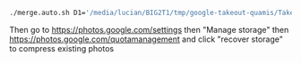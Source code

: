 ```bash
./merge.auto.sh D1='/media/lucian/BIG2T1/tmp/google-takeout-quamis/Takeout/Google Photos' D2='/media/lucian/BIG2T1/picturesFromPhone/google-takeout-quamis' RUN_MODE=safe
```

Then go to https://photos.google.com/settings then "Manage storage" then https://photos.google.com/quotamanagement and click "recover storage" to compress existing photos

